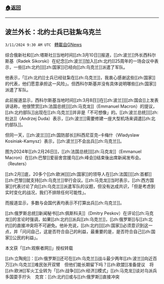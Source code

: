 ###  [:house:返回](README.md)
---


## 波兰外长：北约士兵已驻紮乌克兰
`3/11/2024 9:30 AM UTC ` [轉載自GNews](https://gnews.org/articles/2383905)

综合俄新社和[[zh:塔斯社]]当地时间[[zh:3月10日]]报道，[[zh:波兰]]外长西科尔斯基（Radek Sikorski）在纪念[[zh:波兰]]加入[[zh:北约]]25周年的一场会议中表示，一些[[zh:北约]][[zh:国家]]已经向[[zh:乌克兰]]派遣了军队。

他表示，「[[zh:北约]]士兵已经驻紮在[[zh:乌克兰]]，我衷心感谢这些[[zh:国家]]的代表，他们愿意承担这一风险」。但西科尔斯基并没有具体说明哪些[[zh:国家]]派遣了军队。

此前报道显示，西科尔斯基当地时间[[zh:3月8日]]在[[zh:波兰]][[zh:国会]]上发表讲话称，他很赞赏[[zh:法国总统]][[zh:马克龙]]（Emmanuel Macron）的提议，[[zh:北约部队]]出现在[[zh:乌克兰]]并非是「不可想像」的。[[zh:波兰总统]][[zh:杜达]]（Andrzej Duda）表示，[[zh:波兰]]需要修建一座大型机场来调遣[[zh:北约部队]]。

但同一天，[[zh:波兰]][[zh:国防部长]]科西尼亚克–卡梅什（Wladyslaw Kosiniak-Kamysz）表示，[[zh:波兰]]不会出兵[[zh:乌克兰]]。

图为2024年[[zh:2月26日]]，[[zh:法国总统]][[zh:马克龙]]（Emmanuel Macron）在[[zh:巴黎]]爱丽舍宫援乌[[zh:峰会]]结束後出席新闻发布会。（Reuters）

[[zh:2月]]底，20多个[[zh:欧洲]][[zh:国家]]的领导人在[[zh:法国]][[zh:首都]][[zh:巴黎]]就支持[[zh:乌克兰]]举行会议。[[zh:马克龙]]当时表示，[[zh:西方国家]]代表讨论了向[[zh:乌克兰]]派遣军队的议题，但没有达成共识，「但是考虑到实时变化的战况，我们不排除任何可能性」。

而报道显示，多数与会国代表均表示不打算出兵[[zh:乌克兰]]。

[[zh:俄罗斯总统]]新闻秘书[[zh:佩斯科夫]]（Dmitry Peskov）在评论[[zh:马克龙]]的言论时强调，如果[[zh:北约]]派兵[[zh:乌克兰]]，[[zh:俄罗斯]]与[[zh:北约]]的直接冲突将不可避免。他补充说，[[zh:北约]][[zh:国家]]必须意识到这一点，并「问问自己，这是否符合自己的利益，最重要的是，是否符合自己[[zh:国家]]公民的利益」。

本文获「[[zh:观察者网]]」授权转载

[[zh:立陶宛]]：[[zh:俄罗斯]]还可在[[zh:乌克兰]]战斗最少两年[[zh:波兰]]向近百万[[zh:乌克兰]]难民张开双臂　但他们能长期留下吗？[[zh:欧盟]]准备提议　将[[zh:欧洲]]军火工业转为「[[zh:战争]][[zh:经济]]模式」[[zh:马克龙]]谈对乌派兵　多国耍手拧头　克宫：[[zh:北约]]或与[[zh:俄罗斯]]直接冲突
